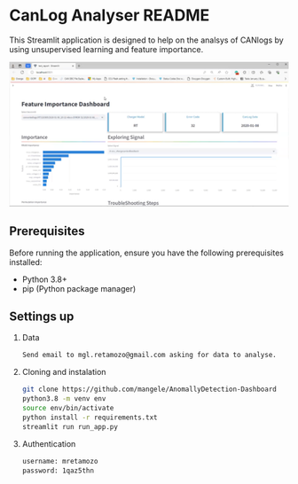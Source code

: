 # CanLog Analyser README

This Streamlit application is designed to help on the analsys of CANlogs by using unsupervised learning 
and feature importance.


[![Watch the video](./dash.png)](https://drive.google.com/file/d/1l2o_gAu74I6K62RZyPR7UiA9fkQwZUsZ/view?usp=sharing)

## Prerequisites

Before running the application, ensure you have the following prerequisites installed:

- Python 3.8+
- pip (Python package manager)

## Settings up
1. Data
   ```bash
   Send email to mgl.retamozo@gmail.com asking for data to analyse.
   ```

2. Cloning and instalation

   ```bash
   git clone https://github.com/mangele/AnomallyDetection-Dashboard
   python3.8 -m venv env
   source env/bin/activate
   python install -r requirements.txt
   streamlit run run_app.py
   ```
3. Authentication
   ```bash
   username: mretamozo
   password: 1qaz5thn
   ```
	

